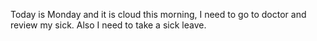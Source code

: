 Today is Monday and it is cloud this morning, I need to go to doctor and review my sick. Also I need to take a sick leave.
